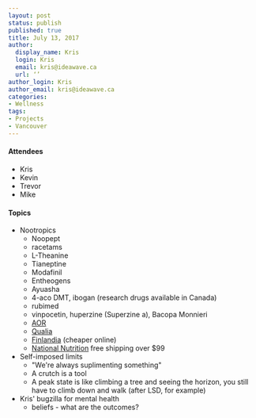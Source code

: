 ```yaml
---
layout: post
status: publish
published: true
title: July 13, 2017
author:
  display_name: Kris
  login: Kris
  email: kris@ideawave.ca
  url: ‘’
author_login: Kris
author_email: kris@ideawave.ca
categories:
- Wellness
tags:
- Projects
- Vancouver
---
```


#### Attendees

* Kris
* Kevin
* Trevor
* Mike

#### Topics


* Nootropics
	* Noopept
	* racetams
	* L-Theanine
	* Tianeptine 
	* Modafinil
	* Entheogens
	* Ayuasha
	* 4-aco DMT, ibogan (research drugs available in Canada)
	* rubimed
	* vinpocetin, huperzine (Superzine a), Bacopa Monnieri
	* [AOR](http://www.aor.ca/en/home)
	* [Qualia](http://neurohacker.com/qualia/)
	* [Finlandia](http://www.finlandiapharmacy.com/) (cheaper online)
	* [National Nutrition](http://www.nationalnutrition.ca/) free shipping over $99
* Self-imposed limits
	* "We're always suplimenting something"
   * A crutch is a tool
	* A peak state is like climbing a tree and seeing the horizon, you still have to climb down and walk (after LSD, for example)
* Kris' bugzilla for mental health
	* beliefs - what are the outcomes?
	
